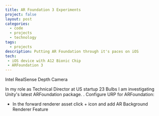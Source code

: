```yaml
---
title: AR Foundation 3 Experiments
project: false
layout: post
categories:
  - code
  - projects
  - technology
tags:
  - projects
description: Putting AR Foundation through it's paces on iOS
tech:
 - iOS device with A12 Bionic Chip
 - ARFoundation 3
---
```


<div class="img_row">
	<img class="col three" src="{{ site.baseurl }}/images/realsense/stereo_DT_d435_front-crop1a.png" alt="" title="Intel RealSense Depth Camera"/>
</div>
<div class="col three caption">
	Intel RealSense Depth Camera
</div>

In my role as Technical Director at US startup 23 Bulbs I am investigating Unity's latest ARFoundation package. .
Configure URP for ARFoundation:
- In the forward renderer asset click + icon and add AR Background Renderer Feature

    